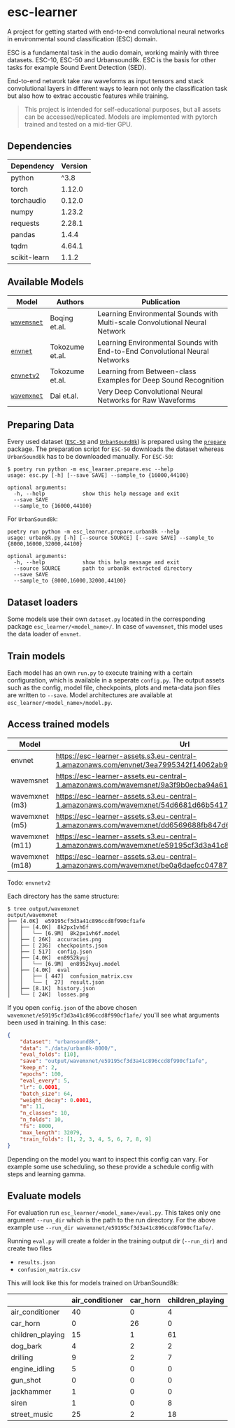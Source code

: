 # esc-learner

A project for getting started with end-to-end convolutional neural networks in
environmental sound classification (ESC) domain.

ESC is a fundamental task in the audio domain, working mainly with three datasets.
ESC-10, ESC-50 and Urbansound8k. ESC is the basis for other tasks for example
Sound Event Detection (SED).

End-to-end network take raw waveforms as input tensors and stack convolutional layers
in different ways to learn not only the classification task but also how to extrac
accoustic features while training.

> This project is intended for self-educational purposes, but all assets can be accessed/replicated.
> Models are implemented with pytorch trained and tested on a mid-tier GPU.

## Dependencies

| Dependency   | Version |
|--------------|---------|
| python       | ^3.8    |
| torch        | 1.12.0  |
| torchaudio   | 0.12.0  |
| numpy        | 1.23.2  |
| requests     | 2.28.1  |
| pandas       | 1.4.4   |
| tqdm         | 4.64.1  |
| scikit-learn | 1.1.2   |

## Available Models

| Model                                            | Authors         | Publication                                                                 |
|--------------------------------------------------|-----------------|-----------------------------------------------------------------------------|
| [`wavemsnet`](esc_learner/wavemsnet/__init__.py) | Boqing et.al.   | Learning Environmental Sounds with Multi-scale Convolutional Neural Network |
| [`envnet`](esc_learner/envnet/__init__.py)       | Tokozume et.al. | Learning Environmental Sounds with End-to-End Convolutional Neural Networks |
| [`envnetv2`](esc_learner/envnet/__init__.py)     | Tokozume et.al. | Learning from Between-class Examples for Deep Sound Recognition             |
| [`wavemxnet`](esc_learner/wavemxnet/__init__.py) | Dai et.al.      | Very Deep Convolutional Neural Networks for Raw Waveforms                   |

## Preparing Data

Every used dataset ([`ESC-50`](https://github.com/karolpiczak/ESC-50) and
[`UrbanSound8k`](https://urbansounddataset.weebly.com/urbansound8k.html)) is prepared using the [`prepare`](esc_learner/prepare/) package.
The preparation script for `ESC-50` downloads the dataset whereas `UrbanSound8k` has to be downloaded manually.
For `ESC-50`:
```
$ poetry run python -m esc_learner.prepare.esc --help
usage: esc.py [-h] [--save SAVE] --sample_to {16000,44100}

optional arguments:
  -h, --help            show this help message and exit
  --save SAVE
  --sample_to {16000,44100}
```
For `UrbanSound8k`:
```
poetry run python -m esc_learner.prepare.urban8k --help
usage: urban8k.py [-h] [--source SOURCE] [--save SAVE] --sample_to {8000,16000,32000,44100}

optional arguments:
  -h, --help            show this help message and exit
  --source SOURCE       path to urban8k extracted directory
  --save SAVE
  --sample_to {8000,16000,32000,44100}
```

## Dataset loaders

Some models use their own `dataset.py` located in the corresponding package `esc_learner/<model_name>/`.
In case of `wavemsnet`, this model uses the data loader of `envnet`.

## Train models

Each model has an own `run.py` to execute training with a certain configuration, which is available in a seperate
`config.py`. The output assets such as the config, model file, checkpoints, plots and meta-data json files are
written to `--save`. Model architectures are available at `esc_learner/<model_name>/model.py`.

## Access trained models

| Model           | Url                                                                                                     |
|-----------------|---------------------------------------------------------------------------------------------------------|
| envnet          | https://esc-learner-assets.s3.eu-central-1.amazonaws.com/envnet/3ea7995342f14062ab9816014010b287.zip    |
| wavemsnet       | https://esc-learner-assets.eu-central-1.amazonaws.com/wavemsnet/9a3f9b0ecba94a61b67572dec1a1aafd.zip    |
| wavemxnet (m3)  | https://esc-learner-assets.s3.eu-central-1.amazonaws.com/wavemxnet/54d6681d66b5417ea1dcd5a7332d75d6.zip |
| wavemxnet (m5)  | https://esc-learner-assets.s3.eu-central-1.amazonaws.com/wavemxnet/dd6569688fb847d6a5edb4548fcb4930.zip |
| wavemxnet (m11) | https://esc-learner-assets.s3.eu-central-1.amazonaws.com/wavemxnet/e59195cf3d3a41c896ccd8f990cf1afe.zip |
| wavemxnet (m18) | https://esc-learner-assets.s3.eu-central-1.amazonaws.com/wavemxnet/be0a6daefcc04787a959c3c1b7c1b0cf.zip |

Todo: `envnetv2`

Each directory has the same structure:

```
$ tree output/wavemxnet
output/wavemxnet
├── [4.0K]  e59195cf3d3a41c896ccd8f990cf1afe
│   ├── [4.0K]  8k2px1vh6f
│   │   └── [6.9M]  8k2px1vh6f.model
│   ├── [ 26K]  accuracies.png
│   ├── [ 236]  checkpoints.json
│   ├── [ 517]  config.json
│   ├── [4.0K]  en8952kyuj
│   │   └── [6.9M]  en8952kyuj.model
│   ├── [4.0K]  eval
│   │   ├── [ 447]  confusion_matrix.csv
│   │   └── [  27]  result.json
│   ├── [8.1K]  history.json
│   └── [ 24K]  losses.png
```

If you open `config.json` of the above chosen `wavemxnet/e59195cf3d3a41c896ccd8f990cf1afe/` you'll see what
arguments been used in training. In this case:

```json
{
    "dataset": "urbansound8k",
    "data": "./data/urban8k-8000/",
    "eval_folds": [10],
    "save": "output/wavemxnet/e59195cf3d3a41c896ccd8f990cf1afe",
    "keep_n": 2,
    "epochs": 100,
    "eval_every": 5,
    "lr": 0.0001,
    "batch_size": 64,
    "weight_decay": 0.0001,
    "m": 11,
    "n_classes": 10,
    "n_folds": 10,
    "fs": 8000,
    "max_length": 32079,
    "train_folds": [1, 2, 3, 4, 5, 6, 7, 8, 9]
}
```

Depending on the model you want to inspect this config can vary. For example some use scheduling, so these
provide a schedule config with steps and learning gamma.

## Evaluate models

For evaluation run `esc_learner/<model_name>/eval.py`. This takes only one argument `--run_dir` which is
the path to the run directory. For the above example use `--run_dir wavemxnet/e59195cf3d3a41c896ccd8f990cf1afe/`.

Running `eval.py` will create a folder in the training output dir (`--run_dir`) and create two files
* `results.json`
* `confusion_matrix.csv`

This will look like this for models trained on UrbanSound8k:

|                  | air_conditioner | car_horn | children_playing | dog_bark | drilling | engine_idling | gun_shot | jackhammer | siren | street_music |
|------------------|-----------------|----------|------------------|----------|----------|---------------|----------|------------|-------|--------------|
| air_conditioner  | 40              | 0        | 4                | 2        | 0        | 5             | 0        | 0          | 0     | 4            |
| car_horn         | 0               | 26       | 0                | 2        | 1        | 0             | 0        | 0          | 0     | 1            |
| children_playing | 15              | 1        | 61               | 12       | 1        | 6             | 1        | 0          | 19    | 10           |
| dog_bark         | 4               | 2        | 2                | 73       | 0        | 1             | 0        | 0          | 10    | 0            |
| drilling         | 9               | 2        | 7                | 3        | 79       | 12            | 0        | 21         | 1     | 6            |
| engine_idling    | 5               | 0        | 0                | 0        | 0        | 58            | 0        | 2          | 0     | 1            |
| gun_shot         | 0               | 0        | 0                | 1        | 0        | 0             | 30       | 0          | 0     | 0            |
| jackhammer       | 1               | 0        | 0                | 1        | 1        | 5             | 0        | 72         | 0     | 0            |
| siren            | 1               | 0        | 8                | 0        | 12       | 6             | 1        | 0          | 49    | 0            |
| street_music     | 25              | 2        | 18               | 6        | 6        | 0             | 0        | 1          | 4     | 78           |
